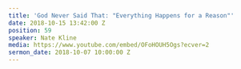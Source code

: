 ```yaml
---
title: 'God Never Said That: "Everything Happens for a Reason"'
date: 2018-10-15 13:42:00 Z
position: 59
speaker: Nate Kline
media: https://www.youtube.com/embed/OFoHOUH5Ogs?ecver=2
sermon_date: 2018-10-07 10:00:00 Z
---
```


